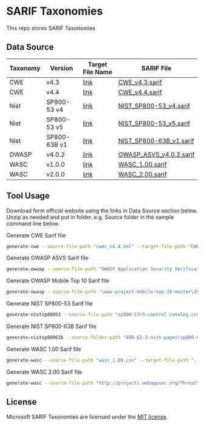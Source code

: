 # SARIF Taxonomies

This repo stores SARIF Taxonomies

## Data Source

| **Taxonomy** | **Version** | **Target File Name** | **SARIF File** |
-----|-----|-----|-----
CWE | v4.3 | [link](https://cwe.mitre.org/data/xml/cwec/_latest.xml.zip) | [CWE_v4.3.sarif](CWE_v4.3.sarif)
CWE| v4.4 | [link](https://cwe.mitre.org/data/xml/cwec_v4.4.xml.zip) | [CWE_v4.4.sarif](CWE_v4.4.sarif)
Nist | SP800-53 v4 | [link](https://raw.githubusercontent.com/usnistgov/oscal-content/master/nist.gov/SP800-53/rev4/json/NIST_SP-800-53_rev4_catalog.json) | [NIST_SP800-53_v4.sarif](NIST_SP800-53_v4.sarif)
Nist | SP800-53 v5 | [link](https://csrc.nist.gov/CSRC/media/Publications/sp/800-53/rev-5/final/documents/sp800-53r5-control-catalog.xlsx) | [NIST_SP800-53_v5.sarif](NIST_SP800-53_v5.sarif)
Nist | SP800-63B v1 | [link](https://pages.nist.gov/800-63-3/sp800-63b.html) | [NIST_SP800-63B_v1.sarif](NIST_SP800-63B_v1.sarif)
OWASP | v4.0.2 | [link](https://github.com/OWASP/ASVS/raw/v4.0.2/4.0/docs/_en/OWASP%20Application%20Security%20Verification%20Standard%204.0.2-en.csv) | [OWASP_ASVS_v4.0.2.sarif](OWASP_ASVS_v4.0.2.sarif)
WASC | v1.0.0 | [link](http://projects.webappsec.org/Threat%20Classification%20Previous%20Versions) |[WASC_1.00.sarif](WASC_1.00.sarif)
WASC | v2.0.0 | [link](http://projects.webappsec.org/Threat%20Classification%20Taxonomy%20Cross%20Reference%20View) |[WASC_2.00.sarif](WASC_2.00.sarif)

## Tool Usage

Download form official website using the links in Data Source section below. Unzip as needed and put in folder.
e.g. Source folder in the sample command line below.

Generate CWE Sarif file

```bash
generate-cwe --source-file-path "cwec_v4.4.xml" --target-file-path "CWE_v4.4.sarif" --version "4.4" --release-date "2020-12-10"
```

Generate OWASP ASVS Sarif file

```bash
generate-owasp --source-file-path "OWASP Application Security Verification Standard 4.0.2-en.csv" --target-file-path "OWASP_ASVS_v4.0.2.sarif" --version "4.0.2" --release-date "2020-10-01"
```

Generate OWASP Mobile Top 10 Sarif file

```bash
generate-owasp --source-file-path "\www-project-mobile-top-10-master\2014-risks" --target-file-path "OWASP_MobileTop10_v2014.sarif" --version "2014" --release-date "2014-10-01"
```

Generate NIST SP800-53 Sarif file

```bash
generate-nistsp80053 --source-file-path "sp800-53r5-control-catalog.csv" --target-file-path "NIST_SP800-53_v5.sarif" --version "5" --release-date "2020-12-10"
```

Generate NIST SP800-63B Sarif file

```bash
generate-nistsp80063b --source-folder-path "800-63-3-nist-pages\sp800-63b" --target-file-path "NIST_SP800-63B_v1.sarif" --version "1" --release-date "2020-03-02"
```

Generate WASC 1.00 Sarif file

```bash
generate-wasc --source-file-path "wasc_1.00.csv" --target-file-path "..\..\..\..\..\WASC_2.00.sarif" --version "1.00" --release-date "2004-01-01"
```

Generate WASC 2.00 Sarif file

```bash
generate-wasc --source-file-path "http://projects.webappsec.org/Threat%20Classification%20Taxonomy%20Cross%20Reference%20View" --target-file-path "..\..\..\..\..\WASC_2.00.sarif" --version "2.00" --release-date "2010-01-01"
```
## License

Microsoft SARIF Taxonomies are licensed under the [MIT license](https://github.com/microsoft/sarif-visualstudio-extension/blob/main/LICENSE).
